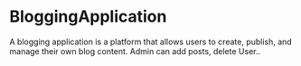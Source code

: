 # BloggingApplication
A blogging application is a platform that allows users to create, publish, and manage their own blog content. 
Admin can add posts, delete User..
